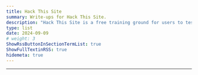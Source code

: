 ```yaml
---
title: Hack This Site
summary: Write-ups for Hack This Site.
description: "Hack This Site is a free training ground for users to test and expand their hacking skills."
type: list
date: 2024-09-09
# weight: 3
ShowRssButtonInSectionTermList: true
ShowFullTextinRSS: true
hidemeta: true
---
```


-----------------------------------------
